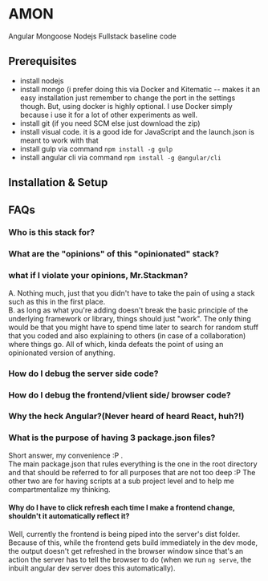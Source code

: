 # AMON
Angular Mongoose Nodejs Fullstack baseline code
## Prerequisites
 * install nodejs
 * install mongo (i prefer doing this via Docker and Kitematic -- makes it an easy installation just remember to change the port in the settings though. But, using docker is highly optional. I use Docker simply because i use it for a lot of other experiments as well.
 * install git (if you need SCM else just download the zip)
 * install visual code. it is a good ide for JavaScript and the launch.json is meant to work with that
 * install gulp via command `npm install -g gulp`
 * install angular cli via command `npm install -g @angular/cli`

 ## Installation & Setup


## FAQs
### Who is this stack for?

### What are the "opinions" of this "opinionated" stack? 

### what if I violate your opinions, Mr.Stackman?
A. Nothing much, just that you didn't have to take the pain of using a stack such as this in the first place.  
B. as long as what you're adding doesn't break the basic principle of the underlying framework or library, things should just "work". The only thing would be that you might have to spend time later to search for random stuff that you coded and also explaining to others (in case of a collaboration) where things go. All of which, kinda defeats the point of using an opinionated version of anything.

### How do I debug the server side code?
### How do I debug the frontend/vlient side/ browser code?
### Why the heck Angular?(Never heard of heard React, huh?!)
### What is the purpose of having 3 package.json files?
Short answer, my convenience :P .  
The main package.json that rules everything is the one in the root directory and that should be referred to for all purposes that are not too deep :P The other two are for having scripts at a sub project level and to help me compartmentalize my thinking.

#### Why do I have to click refresh each time I make a frontend change, shouldn't it automatically reflect it?
Well, currently the frontend is being piped into the server's dist folder. Because of this, while the frontend gets build immediately in the dev mode, the output doesn't get refreshed in the browser window since that's an action the server has to tell the browser to do (when we run `ng serve`, the inbuilt angular dev server does this automatically).